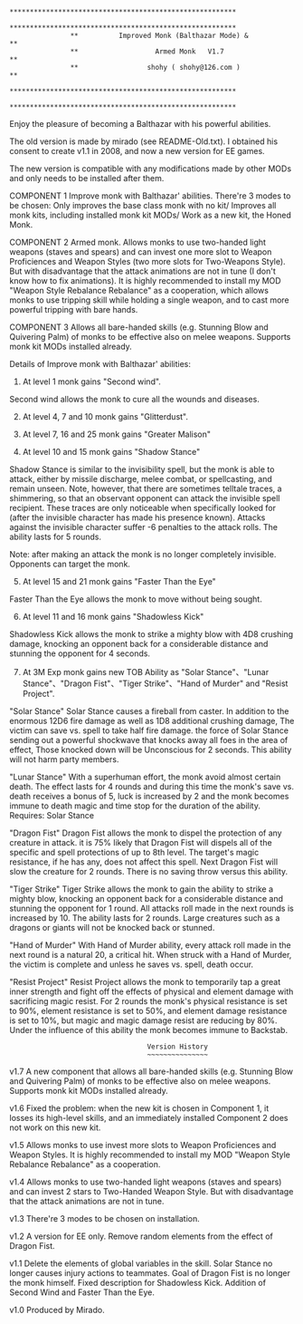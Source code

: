                    ********************************************************
                   ********************************************************
                   **          Improved Monk (Balthazar Mode) &           **
                   **                   Armed Monk   V1.7                **
                   **                 shohy ( shohy@126.com )            **
                   ********************************************************
                   ********************************************************  


  Enjoy the pleasure of becoming a Balthazar with his powerful abilities. 

  The old version is made by mirado (see README-Old.txt). I obtained his consent to create v1.1 in 2008, and now a new version for EE games. 

  The new version is compatible with any modifications made by other MODs and only needs to be installed after them.

COMPONENT 1
  Improve monk with Balthazar' abilities. There're 3 modes to be chosen: Only improves the base class monk with no kit/ Improves all monk kits, including installed monk kit MODs/ Work as a new kit, the Honed Monk.

COMPONENT 2
  Armed monk. Allows monks to use two-handed light weapons (staves and spears) and can invest one more slot to Weapon Proficiences and Weapon Styles (two more slots for Two-Weapons Style). But with disadvantage that the attack animations are not in tune (I don't know how to fix animations).
  It is highly recommended to install my MOD "Weapon Style Rebalance Rebalance" as a cooperation, which allows monks to use tripping skill while holding a single weapon, and to cast more powerful tripping with bare hands.

COMPONENT 3
  Allows all bare-handed skills (e.g. Stunning Blow and Quivering Palm) of monks to be effective also on melee weapons. Supports monk kit MODs installed already.




Details of Improve monk with Balthazar' abilities:

1. At level 1 monk gains "Second wind".

Second wind allows the monk to cure all the wounds and diseases.


2. At level 4, 7 and 10 monk gains "Glitterdust".


3. At level 7, 16 and 25 monk gains "Greater Malison"


4. At level 10 and 15 monk gains "Shadow Stance"

Shadow Stance is similar to the invisibility spell, but the monk is able to attack, either by missile discharge, melee combat, or spellcasting, and remain unseen. Note, however, that there are sometimes telltale traces, a shimmering, so that an observant opponent can attack the invisible spell recipient. These traces are only noticeable when specifically looked for (after the invisible character has made his presence known). Attacks against the invisible character suffer -6 penalties to the attack rolls. The ability lasts for 5 rounds.

Note: after making an attack the monk is no longer completely invisible.  Opponents can target the monk.


5. At level 15 and 21 monk gains "Faster Than the Eye"

Faster Than the Eye allows the monk to move without being sought.


6. At level 11 and 16 monk gains "Shadowless Kick"

Shadowless Kick allows the monk to strike a mighty blow with 4D8 crushing damage, knocking an opponent back for a considerable distance and stunning the opponent for 4 seconds.


7. At 3M Exp monk gains new TOB Ability as "Solar Stance"、"Lunar Stance"、"Dragon Fist"、"Tiger Strike"、"Hand of Murder" and  "Resist Project".


"Solar Stance"
Solar Stance causes a fireball from caster. In addition to the enormous 12D6 fire damage as well as 1D8 additional crushing damage, The victim can save vs. spell to take half fire damage. the force of Solar Stance sending out a powerful shockwave that knocks away all foes in the area of effect, Those knocked down will be Unconscious for 2 seconds.
This ability will not harm party members.

"Lunar Stance"
With a superhuman effort, the monk avoid almost certain death. The effect lasts for 4 rounds and during this time the monk's save vs. death receives a bonus of 5, luck is increased by 2 and the monk becomes immune to death magic and time stop for the duration of the ability.
Requires: Solar Stance

"Dragon Fist"
Dragon Fist allows the monk to dispel the protection of any creature in attack. it is 75% likely that Dragon Fist will dispels all of the specific and spell protections of up to 8th level. The target's magic resistance, if he has any, does not affect this spell. Next Dragon Fist will slow the creature for 2 rounds. There is no saving throw versus this ability.

"Tiger Strike"
Tiger Strike allows the monk to gain the ability to strike a mighty blow, knocking an opponent back for a considerable distance and stunning the opponent for 1 round. All attacks roll made in the next rounds is increased by 10. The ability lasts for 2 rounds.
Large creatures such as a dragons or giants will not be knocked back or stunned.

"Hand of Murder"
With Hand of Murder ability, every attack roll made in the next round is a natural 20, a critical hit. When struck with a Hand of Murder, the victim is complete and unless he saves vs. spell, death occur.

"Resist Project"
Resist Project allows the monk to temporarily tap a great inner strength and fight off the effects of physical and element damage with sacrificing magic resist. For 2 rounds the monk's physical resistance is set to 90%, element resistance is set to 50%, and element damage resistance is set to 10%, but magic and magic damage resist are reducing by 80%. Under the influence of this ability the monk becomes immune to Backstab.


		                              Version History 
		                              ~~~~~~~~~~~~~~~


v1.7 A new component that allows all bare-handed skills (e.g. Stunning Blow and Quivering Palm) of monks to be effective also on melee weapons. Supports monk kit MODs installed already.

v1.6 Fixed the problem: when the new kit is chosen in Component 1, it losses its high-level skills, and an immediately installed Component 2 does not work on this new kit.

v1.5 Allows monks to use invest more slots to Weapon Proficiences and Weapon Styles.  It is highly recommended to install my MOD "Weapon Style Rebalance Rebalance" as a cooperation.

v1.4 Allows monks to use two-handed light weapons (staves and spears) and can invest 2 stars to Two-Handed Weapon Style. But with disadvantage that the attack animations are not in tune.

v1.3 There're 3 modes to be chosen on installation.

v1.2 A version for EE only.
  Remove random elements from the effect of Dragon Fist.

v1.1 Delete the elements of global variables in the skill.
  Solar Stance no longer causes injury actions to teammates.
  Goal of Dragon Fist is no longer the monk himself.
  Fixed description for Shadowless Kick.
  Addition of Second Wind and Faster Than the Eye.

v1.0 Produced by Mirado.

